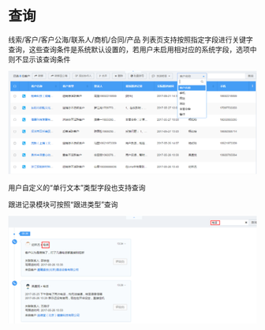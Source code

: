 # 查询

线索/客户/客户公海/联系人/商机/合同/产品 列表页支持按照指定字段进行关键字查询，这些查询条件是系统默认设置的，若用户未启用相对应的系统字段，选项中则不显示该查询条件

![](/assets/查询1import.png)

用户自定义的“单行文本”类型字段也支持查询

跟进记录模块可按照“跟进类型”查询

![](/assets/查询2import.png)

